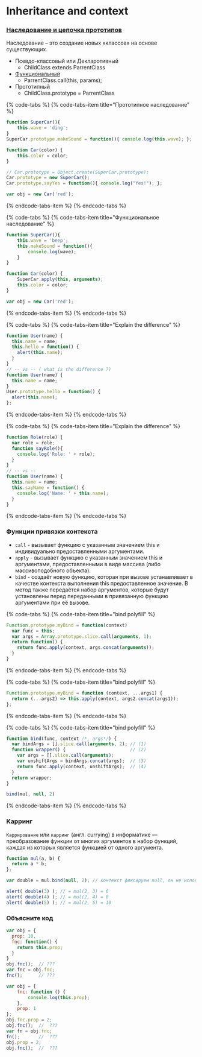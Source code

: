 # Inheritance and context

### [Наследование и цепочка прототипов](https://developer.mozilla.org/ru/docs/Web/JavaScript/Inheritance_and_the_prototype_chain)

Наследование – это создание новых «классов» на основе существующих.

* Псевдо-классовый или Декларотивный
  * ChildClass extends ParrentClass
* [Функциональный](https://learn.javascript.ru/functional-inheritance)
  * ParrentClass.call\(this, params\);
* Прототипный
  * ChildClass.prototype = ParrentClass

{% code-tabs %}
{% code-tabs-item title="Прототипное наследование" %}
```javascript
function SuperCar(){
    this.wave = 'ding';
}
SuperCar.prototype.makeSound = function(){ console.log(this.wave); };

function Car(color) {
    this.color = color;
}

// Car.prototype = Object.create(SuperCar.prototype);
Car.prototype = new SuperCar();
Car.prototype.sayYes = function(){ console.log("Yes!"); };

var obj = new Car('red');
```
{% endcode-tabs-item %}
{% endcode-tabs %}

{% code-tabs %}
{% code-tabs-item title="Функциональное наследование" %}
```javascript
function SuperCar(){
    this.wave = 'beep';
    this.makeSound = function(){
        console.log(wave);
    }
}

function Car(color) {
    SuperCar.apply(this, arguments);
    this.color = color;
}

var obj = new Car('red');
```
{% endcode-tabs-item %}
{% endcode-tabs %}

{% code-tabs %}
{% code-tabs-item title="Explain the difference" %}
```javascript
function User(name) {
  this.name = name;
  this.hello = function() {
    alert(this.name);
  }
}
// -- vs -- ( what is the difference ?)
function User(name) {
  this.name = name;
}
User.prototype.hello = function() {
  alert(this.name);
};
```
{% endcode-tabs-item %}
{% endcode-tabs %}

{% code-tabs %}
{% code-tabs-item title="Explain the difference" %}
```javascript
function Role(role) {
  var role = role;
  function sayRole(){
    console.log('Role: ' + role);
  }
}
// -- vs --
function User(name) {
  this.name = name;
  this.sayName = function() {
    console.log('Name: ' + this.name);
  }
}
```
{% endcode-tabs-item %}
{% endcode-tabs %}

### Функции привязки контекста

* `call` - вызывает функцию с указанным значением this и индивидуально предоставленными аргументами.
* `apply` - вызывает функцию с указанным значением this и аргументами, предоставленными в виде массива \(либо массивоподобного объекта\).
* `bind` - создаёт новую функцию, которая при вызове устанавливает в качестве контекста выполнения this предоставленное значение. В метод также передаётся набор аргументов, которые будут установлены перед переданными в привязанную функцию аргументами при её вызове.

{% code-tabs %}
{% code-tabs-item title="bind polyfill" %}
```javascript
Function.prototype.myBind = function(context) 
  var func = this;
  var args = Array.prototype.slice.call(arguments, 1);
  return function() {
    return func.apply(context, args.concat(arguments));
  }
}
```
{% endcode-tabs-item %}
{% endcode-tabs %}

{% code-tabs %}
{% code-tabs-item title="bind polyfill" %}
```javascript
Function.prototype.myBind = function (context, ...args1) {
  return (...args2) => this.apply(context, args2.concat(args1));
};
```
{% endcode-tabs-item %}
{% endcode-tabs %}

{% code-tabs %}
{% code-tabs-item title="bind polyfill" %}
```javascript
function bind(func, context /*, args*/) {
  var bindArgs = [].slice.call(arguments, 2); // (1)
  function wrapper() {                        // (2)
    var args = [].slice.call(arguments);
    var unshiftArgs = bindArgs.concat(args);  // (3)
    return func.apply(context, unshiftArgs);  // (4)
  }
  return wrapper;
}

bind(mul, null, 2)
```
{% endcode-tabs-item %}
{% endcode-tabs %}

### Карринг

`Каррирование` или `карринг` \(англ. currying\) в информатике — преобразование функции от многих аргументов в набор функций, каждая из которых является функцией от одного аргумента.

```javascript
function mul(a, b) {
  return a * b;
};

var double = mul.bind(null, 2); // контекст фиксируем null, он не используется

alert( double(3) ); // = mul(2, 3) = 6
alert( double(4) ); // = mul(2, 4) = 8
alert( double(5) ); // = mul(2, 5) = 10
```

### Объясните код

```javascript
var obj = {
  prop: 10,
  fnc: function() {
    return this.prop; 
  }
}
obj.fnc();  // ???
var fnc = obj.fnc;
fnc();      // ???
```

```javascript
var obj = {
    fnc: function () {
        console.log(this.prop);
    },
    prop: 1
};
obj.fnc.prop = 2;
obj.fnc();  //  ???
var fn = obj.fnc;
fn();       //  ???
obj.prop = 2;
obj.fnc();  //  ???
```

